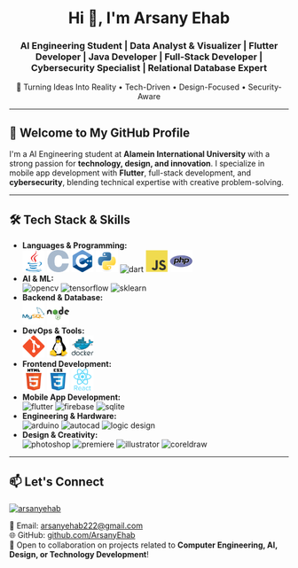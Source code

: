 <h1 align="center">Hi 👋, I'm Arsany Ehab</h1>
<h3 align="center">AI Engineering Student | Data Analyst & Visualizer | Flutter Developer | Java Developer | Full-Stack Developer | Cybersecurity Specialist | Relational Database Expert</h3>

<p align="center">
🚀 Turning Ideas Into Reality • Tech-Driven • Design-Focused • Security-Aware
</p>

---

<h2>👋 Welcome to My GitHub Profile</h2>

<p>
I'm a AI Engineering student at <strong>Alamein International University</strong> with a strong passion for <strong>technology, design, and innovation</strong>. I specialize in mobile app development with <strong>Flutter</strong>, full-stack development, and <strong>cybersecurity</strong>, blending technical expertise with creative problem-solving.
</p>

---

<h2>🛠️ Tech Stack & Skills</h2>

<ul>
  <li><strong>Languages & Programming:</strong><br>
    <img src="https://raw.githubusercontent.com/devicons/devicon/master/icons/java/java-original.svg" alt="java" width="40" height="40"/>
    <img src="https://raw.githubusercontent.com/devicons/devicon/master/icons/c/c-original.svg" alt="c" width="40" height="40"/>
    <img src="https://raw.githubusercontent.com/devicons/devicon/master/icons/cplusplus/cplusplus-original.svg" alt="cplusplus" width="40" height="40"/>
    <img src="https://raw.githubusercontent.com/devicons/devicon/master/icons/python/python-original.svg" alt="python" width="40" height="40"/>
    <img src="https://www.vectorlogo.zone/logos/dartlang/dartlang-icon.svg" alt="dart" width="40" height="40"/>
    <img src="https://raw.githubusercontent.com/devicons/devicon/master/icons/javascript/javascript-original.svg" alt="javascript" width="40" height="40"/>
    <img src="https://raw.githubusercontent.com/devicons/devicon/master/icons/php/php-original.svg" alt="php" width="40" height="40"/>
  </li>

  <li><strong>AI & ML:</strong><br>
   <img src="https://www.vectorlogo.zone/logos/opencv/opencv-icon.svg" alt="opencv" width="40" height="40"/>
   <img src="https://uxwing.com/wp-content/themes/uxwing/download/brands-and-social-media/google-tensorflow-icon.png" alt="tensorflow" width="40" height="40"/>
  <img src="https://upload.wikimedia.org/wikipedia/commons/thumb/0/05/Scikit_learn_logo_small.svg/2560px-Scikit_learn_logo_small.svg.png" alt="sklearn" width="40" height="40"/>
  </li>

  <li><strong>Backend & Database:</strong><br>  
  <img src="https://raw.githubusercontent.com/devicons/devicon/master/icons/mysql/mysql-original-wordmark.svg" alt="mysql" width="40" height="40"/>
  <img src="https://raw.githubusercontent.com/devicons/devicon/master/icons/nodejs/nodejs-original-wordmark.svg" alt="nodejs" width="40" height="40"/>
  </li>

  <li><strong>DevOps & Tools:</strong><br>
    <img src="https://raw.githubusercontent.com/devicons/devicon/master/icons/git/git-original.svg" alt="git" width="40" height="40"/>
    <img src="https://raw.githubusercontent.com/devicons/devicon/master/icons/linux/linux-original.svg" alt="linux" width="40" height="40"/>
    <img src="https://raw.githubusercontent.com/devicons/devicon/master/icons/docker/docker-original-wordmark.svg" alt="docker" width="40" height="40"/>
  </li>

  <li><strong>Frontend Development:</strong><br>
    <img src="https://raw.githubusercontent.com/devicons/devicon/master/icons/html5/html5-original-wordmark.svg" alt="html5" width="40" height="40"/>
    <img src="https://raw.githubusercontent.com/devicons/devicon/master/icons/css3/css3-original-wordmark.svg" alt="css3" width="40" height="40"/>
    <img src="https://raw.githubusercontent.com/devicons/devicon/master/icons/react/react-original-wordmark.svg" alt="react" width="40" height="40"/>
  </li>

  <li><strong>Mobile App Development:</strong><br>
    <img src="https://www.vectorlogo.zone/logos/flutterio/flutterio-icon.svg" alt="flutter" width="40" height="40"/>
    <img src="https://www.vectorlogo.zone/logos/firebase/firebase-icon.svg" alt="firebase" width="40" height="40"/>
    <img src="https://www.vectorlogo.zone/logos/sqlite/sqlite-icon.svg" alt="sqlite" width="40" height="40"/>
  </li>




  <li><strong>Engineering & Hardware:</strong><br>
    <img src="https://cdn.worldvectorlogo.com/logos/arduino-1.svg" alt="arduino" width="40" height="40"/>
    <img src="https://ciptasatria.com/wp-content/uploads/autodesk-autocad-architecture-product-icon.svg" alt="autocad" width="40" height="40"/>
    <img src="https://cdn-icons-png.flaticon.com/512/5314/5314434.png" alt="logic design" width="40" height="40"/>
  </li>

  <li><strong>Design & Creativity:</strong><br>
   <img src="https://www.svgrepo.com/show/452149/adobe-photoshop.svg" alt="photoshop" width="40" height="40"/>
   <img src="https://www.svgrepo.com/show/452150/adobe-premiere.svg" alt="premiere" width="40" height="40"/>
   <img src="https://www.svgrepo.com/show/452147/adobe-illustrator.svg" alt="illustrator" width="40" height="40"/>
   <img src="https://uxwing.com/wp-content/themes/uxwing/download/brands-and-social-media/coreldraw-icon.png" alt="coreldraw" width="40" height="40"/>
 </li>
</ul>



---

<h2>📫 Let's Connect</h2>

<p align="left">
  <a href="https://linkedin.com/in/arsanyehab" target="_blank">
    <img align="center" src="https://raw.githubusercontent.com/rahuldkjain/github-profile-readme-generator/master/src/images/icons/Social/linked-in-alt.svg" alt="arsanyehab" height="40" width="50" />
  </a>
</p>

<p>
📧 Email: <a href="mailto:arsanyehab222@gmail.com">arsanyehab222@gmail.com</a><br>
🌐 GitHub: <a href="https://github.com/ArsanyEhab">github.com/ArsanyEhab</a><br>
🤝 Open to collaboration on projects related to <strong>Computer Engineering, AI, Design, or Technology Development</strong>!
</p>
